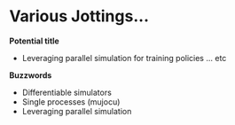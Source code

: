 # Various Jottings...

**Potential title**

- Leveraging parallel simulation for training policies ... etc

**Buzzwords**

- Differentiable simulators
- Single processes (mujocu)
- Leveraging parallel simulation
